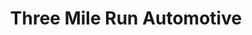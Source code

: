 ---
title: "Three Mile Run Automotive"
url: /sellersville/three-mile-run-automotive/
shop: Autowerkstatt
---